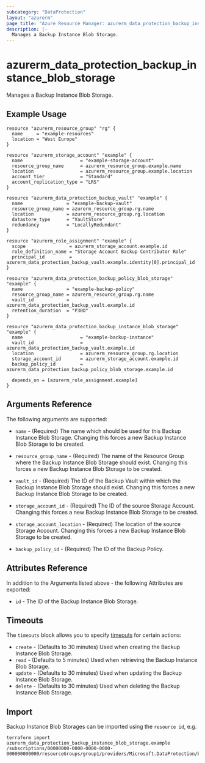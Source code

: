 ```yaml
---
subcategory: "DataProtection"
layout: "azurerm"
page_title: "Azure Resource Manager: azurerm_data_protection_backup_instance_blob_storage"
description: |-
  Manages a Backup Instance Blob Storage.
---
```


# azurerm_data_protection_backup_instance_blob_storage

Manages a Backup Instance Blob Storage.

## Example Usage

```hcl
resource "azurerm_resource_group" "rg" {
  name     = "example-resources"
  location = "West Europe"
}

resource "azurerm_storage_account" "example" {
  name                     = "example-storage-account"
  resource_group_name      = azurerm_resource_group.example.name
  location                 = azurerm_resource_group.example.location
  account_tier             = "Standard"
  account_replication_type = "LRS"
}

resource "azurerm_data_protection_backup_vault" "example" {
  name                = "example-backup-vault"
  resource_group_name = azurerm_resource_group.rg.name
  location            = azurerm_resource_group.rg.location
  datastore_type      = "VaultStore"
  redundancy          = "LocallyRedundant"
}

resource "azurerm_role_assignment" "example" {
  scope                = azurerm_storage_account.example.id
  role_definition_name = "Storage Account Backup Contributor Role"
  principal_id         = azurerm_data_protection_backup_vault.example.identity[0].principal_id
}

resource "azurerm_data_protection_backup_policy_blob_storage" "example" {
  name                = "example-backup-policy"
  resource_group_name = azurerm_resource_group.rg.name
  vault_id            = azurerm_data_protection_backup_vault.example.id
  retention_duration  = "P30D"
}

resource "azurerm_data_protection_backup_instance_blob_storage" "example" {
  name                     = "example-backup-instance"
  vault_id                 = azurerm_data_protection_backup_vault.example.id
  location                 = azurerm_resource_group.rg.location
  storage_account_id       = azurerm_storage_account.example.id
  backup_policy_id         = azurerm_data_protection_backup_policy_blob_storage.example.id

  depends_on = [azurerm_role_assignment.example]
}
```

## Arguments Reference

The following arguments are supported:

* `name` - (Required) The name which should be used for this Backup Instance Blob Storage. Changing this forces a new Backup Instance Blob Storage to be created.

* `resource_group_name` - (Required) The name of the Resource Group where the Backup Instance Blob Storage should exist. Changing this forces a new Backup Instance Blob Storage to be created.

* `vault_id` - (Required) The ID of the Backup Vault within which the Backup Instance Blob Storage should exist. Changing this forces a new Backup Instance Blob Storage to be created.

* `storage_account_id` - (Required) The ID of the source Storage Account. Changing this forces a new Backup Instance Blob Storage to be created.

* `storage_account_location` - (Required) The location of the source Storage Account. Changing this forces a new Backup Instance Blob Storage to be created.

* `backup_policy_id` - (Required) The ID of the Backup Policy.

## Attributes Reference

In addition to the Arguments listed above - the following Attributes are exported:

* `id` - The ID of the Backup Instance Blob Storage.

## Timeouts

The `timeouts` block allows you to specify [timeouts](https://www.terraform.io/docs/configuration/resources.html#timeouts) for certain actions:

* `create` - (Defaults to 30 minutes) Used when creating the Backup Instance Blob Storage.
* `read` - (Defaults to 5 minutes) Used when retrieving the Backup Instance Blob Storage.
* `update` - (Defaults to 30 minutes) Used when updating the Backup Instance Blob Storage.
* `delete` - (Defaults to 30 minutes) Used when deleting the Backup Instance Blob Storage.

## Import

Backup Instance Blob Storages can be imported using the `resource id`, e.g.

```shell
terraform import azurerm_data_protection_backup_instance_blob_storage.example /subscriptions/00000000-0000-0000-0000-000000000000/resourceGroups/group1/providers/Microsoft.DataProtection/backupVaults/vault1/backupInstances/backupInstance1
```
